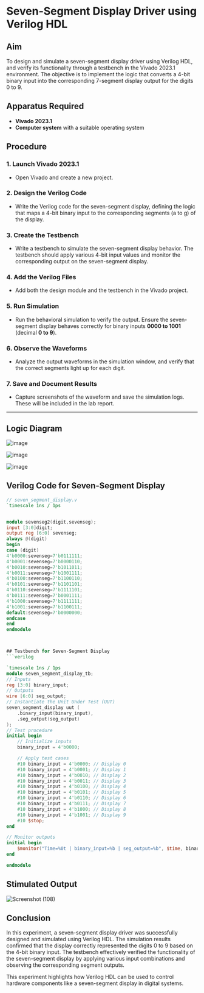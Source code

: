 # Seven-Segment Display Driver using Verilog HDL

## Aim  
To design and simulate a seven-segment display driver using Verilog HDL, and verify its functionality through a testbench in the Vivado 2023.1 environment. The objective is to implement the logic that converts a 4-bit binary input into the corresponding 7-segment display output for the digits 0 to 9.

## Apparatus Required  
- **Vivado 2023.1**  
- **Computer system** with a suitable operating system  

## Procedure  

### 1. Launch Vivado 2023.1  
- Open Vivado and create a new project.  

### 2. Design the Verilog Code  
- Write the Verilog code for the seven-segment display, defining the logic that maps a 4-bit binary input to the corresponding segments (a to g) of the display.  

### 3. Create the Testbench  
- Write a testbench to simulate the seven-segment display behavior. The testbench should apply various 4-bit input values and monitor the corresponding output on the seven-segment display.  

### 4. Add the Verilog Files  
- Add both the design module and the testbench in the Vivado project.  

### 5. Run Simulation  
- Run the behavioral simulation to verify the output. Ensure the seven-segment display behaves correctly for binary inputs **0000 to 1001** (decimal **0 to 9**).  

### 6. Observe the Waveforms  
- Analyze the output waveforms in the simulation window, and verify that the correct segments light up for each digit.  

### 7. Save and Document Results  
- Capture screenshots of the waveform and save the simulation logs. These will be included in the lab report.  

---
## Logic Diagram

![image](https://github.com/user-attachments/assets/e561cdb5-b1b0-42d0-94f5-e1efaec9704c)

![image](https://github.com/user-attachments/assets/dc32254e-f88d-471a-a2ba-e4ec5eb3fc11)

![image](https://github.com/user-attachments/assets/a8a8921e-0a37-4697-86d8-0c43cd8aef5a)

## Verilog Code for Seven-Segment Display  

```verilog
// seven_segment_display.v
`timescale 1ns / 1ps


module sevenseg2(digit,sevenseg);
input [3:0]digit;
output reg [6:0] sevenseg;
always @(digit)
begin
case (digit)
4'b0000:sevenseg=7'b0111111;
4'b0001:sevenseg=7'b0000110;
4'b0010:sevenseg=7'b1011011;
4'b0011:sevenseg=7'b1001111;
4'b0100:sevenseg=7'b1100110;
4'b0101:sevenseg=7'b1101101;
4'b0110:sevenseg=7'b1111101;
4'b0111:sevenseg=7'b0001111;
4'b1000:sevenseg=7'b1111111;
4'b1001:sevenseg=7'b1100111;
default:sevenseg=7'b0000000;
endcase
end
endmodule



## Testbench for Seven-Segment Display
```verilog

`timescale 1ns / 1ps
module seven_segment_display_tb;
// Inputs
reg [3:0] binary_input;
// Outputs
wire [6:0] seg_output;
// Instantiate the Unit Under Test (UUT)
seven_segment_display uut (
    .binary_input(binary_input),
    .seg_output(seg_output)
);
// Test procedure
initial begin
    // Initialize inputs
    binary_input = 4'b0000;

    // Apply test cases
    #10 binary_input = 4'b0000; // Display 0
    #10 binary_input = 4'b0001; // Display 1
    #10 binary_input = 4'b0010; // Display 2
    #10 binary_input = 4'b0011; // Display 3
    #10 binary_input = 4'b0100; // Display 4
    #10 binary_input = 4'b0101; // Display 5
    #10 binary_input = 4'b0110; // Display 6
    #10 binary_input = 4'b0111; // Display 7
    #10 binary_input = 4'b1000; // Display 8
    #10 binary_input = 4'b1001; // Display 9
    #10 $stop;
end

// Monitor outputs
initial begin
    $monitor("Time=%0t | binary_input=%b | seg_output=%b", $time, binary_input, seg_output);
end

endmodule
```
## Stimulated Output

![Screenshot (108)](https://github.com/user-attachments/assets/8792acce-169e-48e9-884a-f5f0311b784f)

## Conclusion
In this experiment, a seven-segment display driver was successfully designed and simulated using Verilog HDL. The simulation results confirmed that the display correctly represented the digits 0 to 9 based on the 4-bit binary input. The testbench effectively verified the functionality of the seven-segment display by applying various input combinations and observing the corresponding segment outputs.

This experiment highlights how Verilog HDL can be used to control hardware components like a seven-segment display in digital systems.
